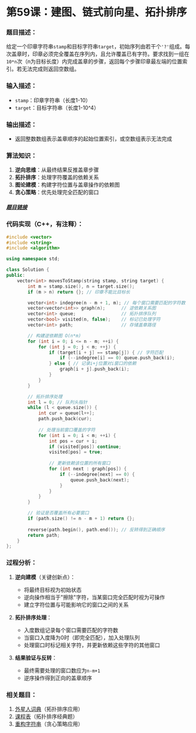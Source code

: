 # 第59课：建图、链式前向星、拓扑排序

### **题目描述：**

给定一个印章字符串`stamp`和目标字符串`target`，初始序列由若干个`'?'`组成。每次盖章时，印章必须完全覆盖在序列内，且允许覆盖已有字符。要求找到一组在`10*n`次（n为目标长度）内完成盖章的步骤，返回每个步骤印章最左端的位置索引。若无法完成则返回空数组。

### **输入描述：**

- `stamp`：印章字符串（长度1-10）
- `target`：目标字符串（长度1-10^4）

### **输出描述：**

- 返回整数数组表示盖章顺序的起始位置索引，或空数组表示无法完成

### 算法知识：

1. **逆向思维**：从最终结果反推盖章步骤
2. **拓扑排序**：处理字符覆盖的依赖关系
3. **图论建模**：构建字符位置与盖章操作的依赖图
4. **贪心策略**：优先处理完全匹配的窗口

##### [题目链接](https://leetcode.cn/problems/stamping-the-sequence/)

### 代码实现（C++，有注释）：

```cpp
#include <vector>
#include <string>
#include <algorithm>

using namespace std;

class Solution {
public:
    vector<int> movesToStamp(string stamp, string target) {
        int m = stamp.size(), n = target.size();
        if (m > n) return {}; // 印章不能比目标长

        vector<int> indegree(n - m + 1, m); // 每个窗口需要匹配的字符数
        vector<vector<int>> graph(n);      // 逆依赖关系图
        vector<int> queue;                 // 拓扑排序队列
        vector<bool> visited(n, false);    // 标记已处理字符
        vector<int> path;                  // 存储盖章路径

        // 构建逆依赖图 O(n*m)
        for (int i = 0; i <= n - m; ++i) {
            for (int j = 0; j < m; ++j) {
                if (target[i + j] == stamp[j]) { // 字符匹配
                    if (--indegree[i] == 0) queue.push_back(i);
                } else { // 记录i+j位置对i窗口的依赖
                    graph[i + j].push_back(i); 
                }
            }
        }

        // 拓扑排序处理
        int l = 0; // 队列头指针
        while (l < queue.size()) {
            int cur = queue[l++];
            path.push_back(cur);
            
            // 处理当前窗口覆盖的字符
            for (int i = 0; i < m; ++i) {
                int pos = cur + i;
                if (visited[pos]) continue;
                visited[pos] = true;
                
                // 更新依赖该位置的所有窗口
                for (int next : graph[pos]) {
                    if (--indegree[next] == 0) {
                        queue.push_back(next);
                    }
                }
            }
        }

        // 验证是否覆盖所有必要窗口
        if (path.size() != n - m + 1) return {};
        
        reverse(path.begin(), path.end()); // 反转得到正确顺序
        return path;
    }
};
```

### 过程分析：

1. **逆向建模**（关键创新点）：
   - 将最终目标视为初始状态
   - 逆向操作相当于"擦除"字符，当某窗口完全匹配时视为可操作
   - 建立字符位置与可能影响它的窗口之间的关系

2. **拓扑排序处理**：
   - 入度数组记录每个窗口需要匹配的字符数
   - 当窗口入度降为0时（即完全匹配），加入处理队列
   - 处理窗口时标记相关字符，并更新依赖这些字符的其他窗口

3. **结果验证与反转**：
   - 最终需要处理的窗口数应为`n-m+1`
   - 逆序操作得到正向的盖章顺序

### 相关题目：

1. [外星人词典](https://leetcode.cn/problems/alien-dictionary/)（拓扑排序应用）
2. [课程表](https://leetcode.cn/problems/course-schedule/)（拓扑排序经典题）
3. [重构字符串](https://leetcode.cn/problems/reorganize-string/)（贪心策略应用）